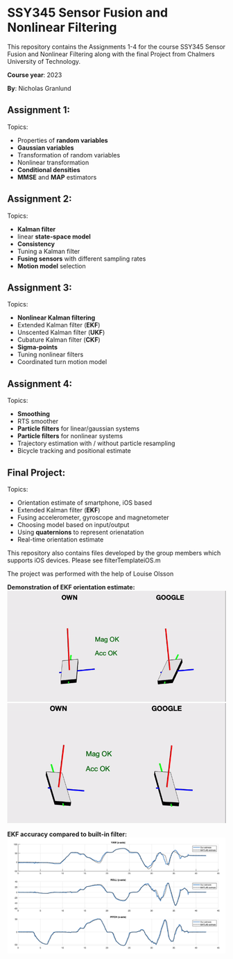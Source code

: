 # SSY345 Sensor Fusion and Nonlinear Filtering

This repository contains the Assignments 1-4 for the course SSY345 Sensor Fusion and Nonlinear Filtering along with the final Project from Chalmers University of Technology. 

**Course year**: 2023

**By**: Nicholas Granlund

## Assignment 1:

Topics:
- Properties of **random variables** 
- **Gaussian variables**
- Transformation of random variables
- Nonlinear transformation
- **Conditional densities**
- **MMSE** and **MAP** estimators


## Assignment 2:

Topics:
- **Kalman filter**
- linear **state-space model**
- **Consistency**
- Tuning a Kalman filter
- **Fusing sensors** with different sampling rates
- **Motion model** selection

## Assignment 3:

Topics:
- **Nonlinear Kalman filtering**
- Extended Kalman filter (**EKF**)
- Unscented Kalman filter (**UKF**)
- Cubature Kalman filter (**CKF**)
- **Sigma-points**
- Tuning nonlinear filters
- Coordinated turn motion model

## Assignment 4:

Topics:
- **Smoothing**
- RTS smoother
- **Particle filters** for linear/gaussian systems
- **Particle filters** for nonlinear systems
- Trajectory estimation with / without particle resampling
- Bicycle tracking and positional estimate

## Final Project:

Topics:
- Orientation estimate of smartphone, iOS based
- Extended Kalman filter (**EKF**)
- Fusing accelerometer, gyroscope and magnetometer
- Choosing model based on input/output
- Using **quaternions** to represent orienatation
- Real-time orientation estimate


This repository also contains files developed by the group members which supports iOS devices. Please see filterTemplateiOS.m

The project was performed with the help of Louise Olsson

**Demonstration of EKF orientation estimate:**
![image info](./figures/smartphone.gif)
![image info](./figures/smartphone2.gif)

**EKF accuracy compared to built-in filter:**
![image info](./figures/ourVSgoogle.png)
